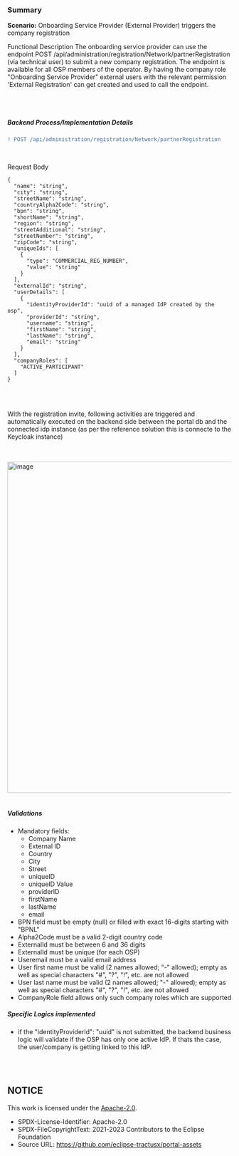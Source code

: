 ### Summary

**Scenario:** Onboarding Service Provider (External Provider) triggers the company registration
<br>

Functional Description
The onboarding service provider can use the endpoint POST /api/administration/registration/Network/partnerRegistration (via technical user) to submit a new company registration.
The endpoint is available for all OSP members of the operator. By having the company role "Onboarding Service Provider" external users with the relevant permission 'External Registration' can get created and used to call the endpoint.

<br>
<br>

##### Backend Process/Implementation Details

```diff
! POST /api/administration/registration/Network/partnerRegistration
```

<br>

Request Body

    {
      "name": "string",
      "city": "string",
      "streetName": "string",
      "countryAlpha2Code": "string",
      "bpn": "string",
      "shortName": "string",
      "region": "string",
      "streetAdditional": "string",
      "streetNumber": "string",
      "zipCode": "string",
      "uniqueIds": [
        {
          "type": "COMMERCIAL_REG_NUMBER",
          "value": "string"
        }
      ],
      "externalId": "string",
      "userDetails": [
        {
          "identityProviderId": "uuid of a managed IdP created by the osp",
          "providerId": "string",
          "username": "string",
          "firstName": "string",
          "lastName": "string",
          "email": "string"
        }
      ],
      "companyRoles": [
        "ACTIVE_PARTICIPANT"
      ]
    }

<br>
<br>

With the registration invite, following activities are triggered and automatically executed on the backend side between the portal db and the connected idp instance (as per the reference solution this is connecte to the Keycloak instance)

<br>
<br>
<img width="744" alt="image" src="https://github.com/catenax-ng/tx-portal-assets/assets/94133633/1246abcb-df47-433e-a2a3-4e2610cc4435">
<br>
<br>

##### Validations

* Mandatory fields:
  * Company Name
  * External ID
  * Country
  * City
  * Street
  * uniqueID
  * uniqueID Value
  * providerID
  * firstName
  * lastName
  * email
* BPN field must be empty (null) or filled with exact 16-digits starting with "BPNL"
* Alpha2Code must be a valid 2-digit country code
* ExternalId must be between 6 and 36 digits
* ExternalId must be unique (for each OSP)
* Useremail must be a valid email address
* User first name must be valid (2 names allowed; "-" allowed); empty as well as special characters "#", "?", "!", etc. are not allowed
* User last name must be valid (2 names allowed; "-" allowed); empty as well as special characters "#", "?", "!", etc. are not allowed
* CompanyRole field allows only such company roles which are supported


##### Specific Logics implemented

* if the "identityProviderId": "uuid" is not submitted, the backend business logic will validate if the OSP has only one active IdP. If thats the case, the user/company is getting linked to this IdP.

<br>
<br>


## NOTICE

This work is licensed under the [Apache-2.0](https://www.apache.org/licenses/LICENSE-2.0).

- SPDX-License-Identifier: Apache-2.0
- SPDX-FileCopyrightText: 2021-2023 Contributors to the Eclipse Foundation
- Source URL: https://github.com/eclipse-tractusx/portal-assets

